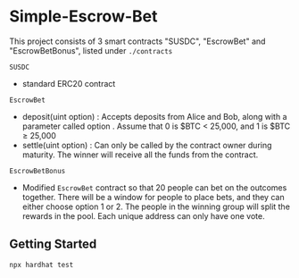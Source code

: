 # Simple-Escrow-Bet

This project consists of 3 smart contracts "SUSDC", "EscrowBet" and "EscrowBetBonus", listed under `./contracts`

`SUSDC`

- standard ERC20 contract

`EscrowBet`

- deposit(uint option) : Accepts deposits from Alice and Bob, along with a parameter called option . Assume that 0 is $BTC < 25,000, and 1 is $BTC ≥ 25,000
- settle(uint option) : Can only be called by the contract owner during maturity. The winner will receive all the funds from the contract.

`EscrowBetBonus`

- Modified `EscrowBet` contract so that 20 people can bet on the outcomes together. There will be a window for people to place bets, and they can either choose option 1 or 2. The people in the winning group will split the rewards in the pool. Each unique address can only have one vote.

## Getting Started

```shell
npx hardhat test
```


